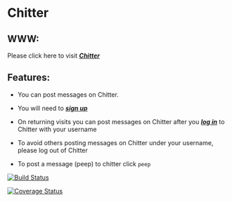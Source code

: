 Chitter
=================

WWW:
-------
Please click here to visit ___[Chitter](https://victor-chitter.herokuapp.com/)___

Features:
-------


- You can post messages on Chitter.
- You will need to ___[sign up](<https://victor-chitter.herokuapp.com/users/new>)___

- On returning visits you can post messages on Chitter after you ***[log in](<https://victor-chitter.herokuapp.com/sessions/new>)*** to Chitter with your username

- To avoid others posting messages on Chitter under your username,
please log out of Chitter

-  To post a message (peep) to chitter click `peep`



<a href='https://travis-ci.org/6eff/chitter-challenge'><img src='https://travis-ci.org/6eff/chitter-challenge.svg?branch=master' alt='Build Status' /></a>

<a href='https://coveralls.io/github/6eff/chitter-challenge?branch=master'><img src='https://coveralls.io/repos/github/6eff/chitter-challenge/badge.svg?branch=master' alt='Coverage Status' /></a>
